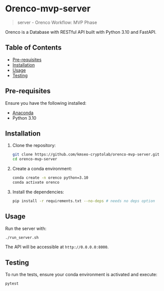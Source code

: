 # Orenco-mvp-server

> server - Orenco Workflow: MVP Phase

Orenco is a Database with RESTful API built with Python 3.10 and FastAPI.

## Table of Contents

- [Pre-requisites](#pre-requisites)
- [Installation](#installation)
- [Usage](#usage)
- [Testing](#testing)

## Pre-requisites

Ensure you have the following installed:

- [Anaconda](https://www.anaconda.com/products/distribution)
- Python 3.10

## Installation

1. Clone the repository:

   ```bash
   git clone https://github.com/kmseo-cryptolab/orenco-mvp-server.git
   cd orenco-mvp-server
   ```

2. Create a conda environment:

   ```bash
   conda create -n orenco python=3.10
   conda activate orenco
   ```

3. Install the dependencies:

   ```bash
   pip install -r requirements.txt --no-deps # needs no deps option
   ```

## Usage

Run the server with:

```bash
./run_server.sh
```

The API will be accessible at `http://0.0.0.0:8000`.

## Testing

To run the tests, ensure your conda environment is activated and execute:

```bash
pytest
```
